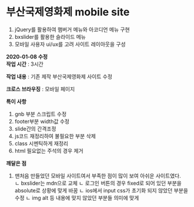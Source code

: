 # 부산국제영화제 mobile site

1. jQuery를 활용하여 햄버거 메뉴와 아코디언 메뉴 구현<br>
2. bxslider를 활용한 슬라이드 메뉴<br>
3. 모바일 사용자 ui/ux를 고려 사이트 레이아웃을 구성

**2020-01-08 수정**<br>
**작업 시간** : 3시간

**작업 내용** : 기존 제작 부산국제영화제 사이트 수정

**크로스 브라우징** : 모바일 페이지

**특이 사항**
1. gnb 부분 스크립트 수정
2. footer부분 width값 수정
3. slide간의 간격조정
4. js코드 재정리하여 불필요한 부분 삭제
5. class 시멘틱하게 재정리
6. html 필요없는 주석의 경우 제거

**깨달은 점**
1. 맨처음 만들었던 모바일 사이트여서 부족한 점이 많이 보여 아쉬운 사이트였다.<br>
   ㄴ bxslider는 mdn으로 교체
   ㄴ 로그인 버튼의 경우 fixed로 되어 있던 부분을 absolute로 상황에 맞게 바꿈
   ㄴ ios에서 input css가 초기화 되지 않았던 부분을 수정
   ㄴ img alt 등 내용에 맞지 않았던 부분들 의미에 맞게 

